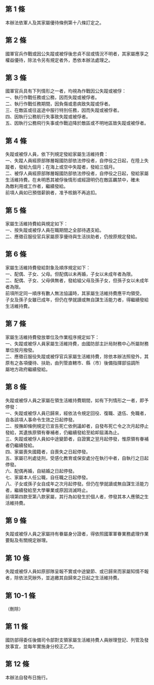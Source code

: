第 1 條
-------
本辦法依軍人及其家屬優待條例第十八條訂定之。

第 2 條
-------
國軍官兵作戰或因公失蹤或被俘後忠貞不屈或情況不明者，其家屬應享之  
權益優待，除法令另有規定者外，悉依本辦法處理之。

第 3 條
-------
國軍官兵具有下列情形之一者，均視為作戰因公失蹤或被俘：  
一、執行作戰任務或公務，因而失蹤或被俘者。  
二、執行作戰任務期間，因負傷或患病致失蹤或俘者。  
三、在敵區或往返途中服行特別任務，因而失蹤或被俘者。  
四、因執行公務航行失事致失蹤或被俘者。  
五、因執行公務飛行失事或作戰迫降於敵區或不明地區致失蹤或被俘者。

第 4 條
-------
失蹤或被俘人員，依下列規定發給家屬生活維持費：  
一、失蹤人員經原部隊層報國防部依法停役者，自停役之日起，在陸上失  
    蹤者，發給九個月；在海上或空中失蹤者，發給三個月。  
二、被俘人員經原部隊層報國防部依法停役者，自停役之日起，發給家屬  
    生活維持費。在未明悉其被俘後情形或經證明仍在敵區羈禁中，確未  
    為敵利用或工作者，繼續發給。  
前項人員如已預借薪餉者，准予核銷不再追扣。

第 5 條
-------
家屬生活維持費給與規定如下：  
一、按失蹤或被俘人員在職期間之全部待遇支給。  
二、應徵召服役官兵家屬原享優待與生活扶助者，仍按原規定發給。

第 6 條
-------
家屬生活維持費發給對象及順序規定如下：  
一、配偶、子女、父母。但配偶以未再婚，子女以未成年者為限。  
二、配偶、子女、父母俱無者，發給組父母及孫子女，但孫子女以未成年  
    者為限。  
前項所定同一順序有數人無法協議時，其家屬生活維持費應平均領受。  
子女及孫子女雖已成年，但仍在學就讀或無自謀生活能力者，得繼續發給  
生活維持費。

第 7 條
-------
家屬生活維持費發放單位及作業程序規定如下：  
一、失蹤或被俘人員家屬生活維持費，由國防部主計局財務中心所屬財務  
    單位按月撥發。  
二、應徵召服役失蹤或被俘官兵家屬生活維持費，除依本辦法照發外，其  
    原有之各項優待、扶助，由列管直轄市、縣（市）後備指揮部協調所  
    屬地方政府繼續發給。

第 8 條
-------
失蹤或被俘人員之家屬在領生活維持費期間，如有下列情形之一者，即予  
停發：  
一、失蹤或被俘人員已歸來，經依法令規定回役、復職、退伍、免職者，  
    自各該項人事命令生效之日起停發。  
二、按撫卹條例規定已宣告死亡依例議卹者，自發布死亡令之次月起停止  
    發給，其遺族原領有眷補者，仍繼續發給至給卹屆滿為止。  
三、失蹤或被俘人員如中途變節者，自證實之翌月起停發，惟原領有眷補  
    者仍繼續發給。  
四、家屬喪失國籍者，自喪失之日起停發。  
五、家屬已判處徒刑，受感化教育或保安處分在執行中者，自執行之日起  
    停發。  
六、配偶再婚，自結婚之日起停發。  
七、家屬本人任公職，自任職之日起停發。  
八、子女或孫子女自成年之次月起停發。但仍在學就讀或無自謀生活能力  
    者，繼續發給至大學畢業或原因消滅時止。  
前項第四款至第八款家屬，其行為如發生於個人者，停發其本人應領之生  
活維持費。

第 9 條
-------
失蹤或被俘人員之家屬持有眷屬身分證者，得依照國軍軍眷業務處理作業  
要點及有關規定辦理。

第 10 條
--------
失蹤或被俘人員如原部隊呈報不實或中途變節、或已歸來而家屬知情不報  
者，除依法究辦外，並追繳其自歸來之日起之生活維持費。

第 10-1 條
----------
（刪除）

第 11 條
--------
國防部得委任後備司令部對支領家屬生活維持費人員辦理登記、列管及發  
放事宜，並每年實施身分校正乙次。

第 12 條
--------
本辦法自發布日施行。

